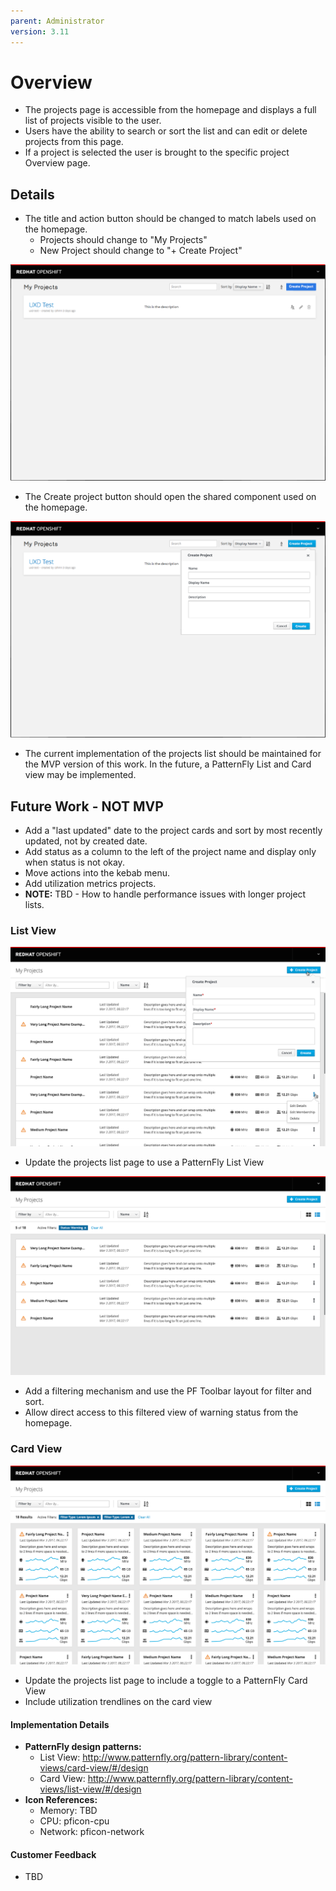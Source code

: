 ```yaml
---
parent: Administrator
version: 3.11
---
```


# Overview
- The projects page is accessible from the homepage and displays a full list of projects visible to the user.
- Users have the ability to search or sort the list and can edit or delete projects from this page.
- If a project is selected the user is brought to the specific project Overview page.

## Details
- The title and action button should be changed to match labels used on the homepage.
	- Projects should change to "My Projects"
	- New Project should change to "+ Create Project"

![template](img/Current_Projects_Page.png)
- The Create project button should open the shared component used on the homepage.

![template](img/Current_Projects_Page_Create.png)
- The current implementation of the projects list should be maintained for the MVP version of this work. In the future, a PatternFly List and Card view may be implemented.

## Future Work - NOT MVP
- Add a "last updated" date to the project cards and sort by most recently updated, not by created date.
- Add status as a column to the left of the project name and display only when status is not okay.
- Move actions into the kebab menu.
- Add utilization metrics projects.
- **NOTE:** TBD - How to handle performance issues with longer project lists.

### List View
![template](img/Day2-MyProjects-ListView.png)
- Update the projects list page to use a PatternFly List View

![template](img/Day2-MyProjects-ListView-Narrowed.png)
- Add a filtering mechanism and use the PF Toolbar layout for filter and sort.
- Allow direct access to this filtered view of warning status from the homepage.

### Card View
![template](img/Day2-MyProjects-CardView.png)
- Update the projects list page to include a toggle to a PatternFly Card View
- Include utilization trendlines on the card view

#### Implementation Details
- **PatternFly design patterns:**
	- List View: http://www.patternfly.org/pattern-library/content-views/card-view/#/design
	- Card View: http://www.patternfly.org/pattern-library/content-views/list-view/#/design
- **Icon References:**
	- Memory: TBD
	- CPU: pficon-cpu
	- Network: pficon-network

#### Customer Feedback
- TBD
